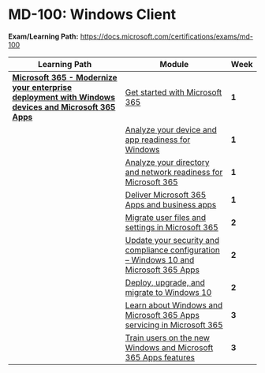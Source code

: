 # MD-100: Windows Client

**Exam/Learning Path:** https://docs.microsoft.com/certifications/exams/md-100

| **Learning Path** | **Module** | **Week** |
|-|-|-|
|**[Microsoft 365 - Modernize your enterprise deployment with Windows devices and Microsoft 365 Apps](https://docs.microsoft.com/learn/paths/m365-getmodern/)**| [Get started with Microsoft 365](https://docs.microsoft.com/learn/modules/m365-get-modern-intro/) | **1** 
| | [Analyze your device and app readiness for Windows](https://docs.microsoft.com/learn/modules/m365-modern-device-app/) | **1** 
| | [Analyze your directory and network readiness for Microsoft 365](https://docs.microsoft.com/learn/modules/m365-directory-network-readiness/) | **1** 
| | [Deliver Microsoft 365 Apps and business apps](https://docs.microsoft.com/learn/modules/m365-office-lob-apps/) | **1** 
| | [Migrate user files and settings in Microsoft 365](https://docs.microsoft.com/learn/modules/m365-user-files-settings/) | **2** 
| | [Update your security and compliance configuration – Windows 10 and Microsoft 365 Apps](https://docs.microsoft.com/learn/modules/m365-modern-security-and-compliance/) | **2** 
| | [Deploy, upgrade, and migrate to Windows 10](https://docs.microsoft.com/learn/modules/m365-modern-os-deployment/) | **2** 
| | [Learn about Windows and Microsoft 365 Apps servicing in Microsoft 365](https://docs.microsoft.com/learn/modules/m365-modern-windows-office-servicing/) | **3** 
| | [Train users on the new Windows and Microsoft 365 Apps features](https://docs.microsoft.com/learn/modules/m365-modern-usercomm-training/) | **3** 
